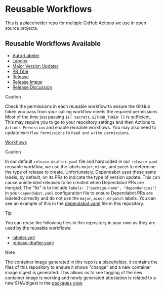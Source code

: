 # Reusable Workflows

This is a placeholder repo for multiple GitHub Actions we use in open source projects.

## Reusable Workflows Available

- [Auto-Labeler](docs/auto-labeler.md)
- [Labeler](docs/labeler.md)
- [Major Version Updater](docs/major-version-updater.md)
- [PR Title](docs/pr-title.md)
- [Release](docs/release.md)
- [Release Image](docs/release-image.md)
- [Release Discussion](docs/release-discussion.md)

> [!CAUTION]
> Check the permissions in each reusable workflow to ensure the GitHub token you pass from your calling workflow meets the required permissions. Most of the time just passing `${{ secrets.GITHUB_TOKEN }}` is sufficient.
> This may require you to go to your repository settings and then Actions to `Actions Permission` and enable reusable workflows. You may also need to update `Workflow Permissions` to `Read and write permissions`.
>
> [Workflows](.github/workflows)

> [!CAUTION]
> In our default `release-drafter.yaml` file and hardcoded in our `release.yaml` reusable workflow, we use the labels `major`, `minor`, and `patch` to determine the type of release to create. Unfortunately, Dependabot uses these same labels, by default, on its PRs to indicate the type of version update. This can cause unintended releases to be created when Dependabot PRs are merged.
> The "fix" is to include `labels: ["package-name", "dependencies"]` in your `dependabot.yaml` configuration file to ensure Dependabot PRs are labeled correctly and do not use the `major`, `minor`, or `patch` labels.
> You can see an example of this in the [dependabot.yaml](.github/dependabot.yaml) file in this repository.

> [!TIP]
> You can reuse the following files in this repository in your own as they are used by the reusable workflows:
>
> - [labeler.yml](.github/labeler.yml)
> - [release-drafter.yaml](.github/release-drafter.yaml)

> [!NOTE]
> The container image generated in this repo is a placeholder, it contains the files of this repository to ensure it shows "change" and a new container image digest is generated. This allows us to see tagging of the new container image is working and newly generated attestation is related to a new SHA/digest in the [packages view](https://github.com/github/ospo-reusable-workflows/pkgs/container/ospo-reusable-workflows).
